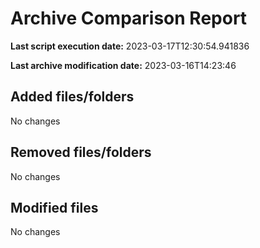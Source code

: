 # Archive Comparison Report

**Last script execution date:** 2023-03-17T12:30:54.941836

**Last archive modification date:** 2023-03-16T14:23:46

## Added files/folders

No changes

## Removed files/folders

No changes

## Modified files

No changes

